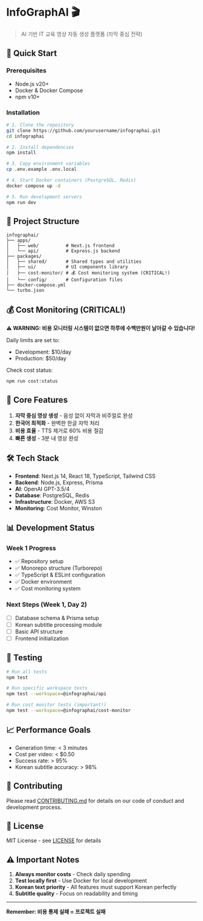 # InfoGraphAI 🎬

> AI 기반 IT 교육 영상 자동 생성 플랫폼 (자막 중심 전략)

## 🚀 Quick Start

### Prerequisites
- Node.js v20+
- Docker & Docker Compose
- npm v10+

### Installation

```bash
# 1. Clone the repository
git clone https://github.com/yourusername/infographai.git
cd infographai

# 2. Install dependencies
npm install

# 3. Copy environment variables
cp .env.example .env.local

# 4. Start Docker containers (PostgreSQL, Redis)
docker compose up -d

# 5. Run development servers
npm run dev
```

## 📁 Project Structure

```
infographai/
├── apps/
│   ├── web/          # Next.js frontend
│   └── api/          # Express.js backend
├── packages/
│   ├── shared/       # Shared types and utilities
│   ├── ui/           # UI components library
│   ├── cost-monitor/ # 💰 Cost monitoring system (CRITICAL!)
│   └── config/       # Configuration files
├── docker-compose.yml
└── turbo.json
```

## 💰 Cost Monitoring (CRITICAL!)

**⚠️ WARNING: 비용 모니터링 시스템이 없으면 하루에 수백만원이 날아갈 수 있습니다!**

Daily limits are set to:
- Development: $10/day
- Production: $50/day

Check cost status:
```bash
npm run cost:status
```

## 🎯 Core Features

1. **자막 중심 영상 생성** - 음성 없이 자막과 비주얼로 완성
2. **한국어 최적화** - 완벽한 한글 자막 처리
3. **비용 효율** - TTS 제거로 60% 비용 절감
4. **빠른 생성** - 3분 내 영상 완성

## 🛠 Tech Stack

- **Frontend**: Next.js 14, React 18, TypeScript, Tailwind CSS
- **Backend**: Node.js, Express, Prisma
- **AI**: OpenAI GPT-3.5/4
- **Database**: PostgreSQL, Redis
- **Infrastructure**: Docker, AWS S3
- **Monitoring**: Cost Monitor, Winston

## 📊 Development Status

### Week 1 Progress
- ✅ Repository setup
- ✅ Monorepo structure (Turborepo)
- ✅ TypeScript & ESLint configuration  
- ✅ Docker environment
- ✅ Cost monitoring system

### Next Steps (Week 1, Day 2)
- [ ] Database schema & Prisma setup
- [ ] Korean subtitle processing module
- [ ] Basic API structure
- [ ] Frontend initialization

## 🧪 Testing

```bash
# Run all tests
npm test

# Run specific workspace tests
npm test --workspace=@infographai/api

# Run cost monitor tests (important!)
npm test --workspace=@infographai/cost-monitor
```

## 📈 Performance Goals

- Generation time: < 3 minutes
- Cost per video: < $0.50
- Success rate: > 95%
- Korean subtitle accuracy: > 98%

## 🤝 Contributing

Please read [CONTRIBUTING.md](CONTRIBUTING.md) for details on our code of conduct and development process.

## 📝 License

MIT License - see [LICENSE](LICENSE) for details

## ⚠️ Important Notes

1. **Always monitor costs** - Check daily spending
2. **Test locally first** - Use Docker for local development
3. **Korean text priority** - All features must support Korean perfectly
4. **Subtitle quality** - Focus on readability and timing

---

**Remember: 비용 통제 실패 = 프로젝트 실패**